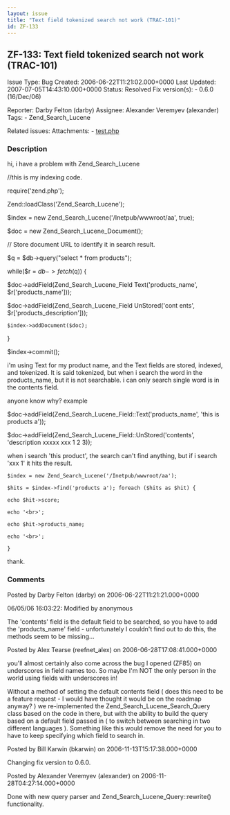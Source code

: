 ```yaml
---
layout: issue
title: "Text field tokenized search not work (TRAC-101)"
id: ZF-133
---
```


ZF-133: Text field tokenized search not work (TRAC-101)
-------------------------------------------------------

 Issue Type: Bug Created: 2006-06-22T11:21:02.000+0000 Last Updated: 2007-07-05T14:43:10.000+0000 Status: Resolved Fix version(s): - 0.6.0 (16/Dec/06)
 
 Reporter:  Darby Felton (darby)  Assignee:  Alexander Veremyev (alexander)  Tags: - Zend\_Search\_Lucene
 
 Related issues: 
 Attachments: - [test.php](/issues/secure/attachment/10011/test.php)
 
### Description

hi, i have a problem with Zend\_Search\_Lucene

//this is my indexing code.

require('zend.php');

Zend::loadClass('Zend\_Search\_Lucene');

$index = new Zend\_Search\_Lucene('/Inetpub/wwwroot/aa', true);

$doc = new Zend\_Search\_Lucene\_Document();

// Store document URL to identify it in search result.

$q = $db->query("select \* from products");

while($r = $db->fetch($q)) {

$doc->addField(Zend\_Search\_Lucene\_Field Text('products\_name', $r['products\_name']));

$doc->addField(Zend\_Search\_Lucene\_Field UnStored('cont ents', $r['products\_description']));

 
    $index->addDocument($doc);


}

$index->commit();

i'm using Text for my product name, and the Text fields are stored, indexed, and tokenized. It is said tokenized, but when i search the word in the products\_name, but it is not searchable. i can only search single word is in the contents field.

anyone know why? example

$doc->addField(Zend\_Search\_Lucene\_Field::Text('products\_name', 'this is products a'));

$doc->addField(Zend\_Search\_Lucene\_Field::UnStored('contents', 'description xxxxx xxx 1 2 3));

when i search 'this product', the search can't find anything, but if i search 'xxx 1' it hits the result.

 
    $index = new Zend_Search_Lucene('/Inetpub/wwwroot/aa');
    
    $hits = $index->find('products a'); foreach ($hits as $hit) {
    
    echo $hit->score;
    
    echo '<br>';
    
    echo $hit->products_name;
    
    echo '<br>';
    
    }


thank.

 

 

### Comments

Posted by Darby Felton (darby) on 2006-06-22T11:21:21.000+0000

06/05/06 16:03:22: Modified by anonymous

The 'contents' field is the default field to be searched, so you have to add the 'products\_name' field - unfortunately I couldn't find out to do this, the methods seem to be missing...

 

 

Posted by Alex Tearse (reefnet\_alex) on 2006-06-28T17:08:41.000+0000

you'll almost certainly also come across the bug I opened (ZF85) on underscores in field names too. So maybe I'm NOT the only person in the world using fields with underscores in!

Without a method of setting the default contents field ( does this need to be a feature request - I would have thought it would be on the roadmap anyway? ) we re-implemented the Zend\_Search\_Lucene\_Search\_Query class based on the code in there, but with the ability to build the query based on a default field passed in ( to switch between searching in two different languages ). Something like this would remove the need for you to have to keep specifying which field to search in.

 

 

Posted by Bill Karwin (bkarwin) on 2006-11-13T15:17:38.000+0000

Changing fix version to 0.6.0.

 

 

Posted by Alexander Veremyev (alexander) on 2006-11-28T04:27:14.000+0000

Done with new query parser and Zend\_Search\_Lucene\_Query::rewrite() functionality.

 

 